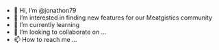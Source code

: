 - 👋 Hi, I’m @jonathon79
- 👀 I’m interested in finding new features for our Meatgistics community
- 🌱 I’m currently learning 
- 💞️ I’m looking to collaborate on ...
- 📫 How to reach me ...

<!---
jonathon79/jonathon79 is a ✨ special ✨ repository because its `README.md` (this file) appears on your GitHub profile.
You can click the Preview link to take a look at your changes.
--->
